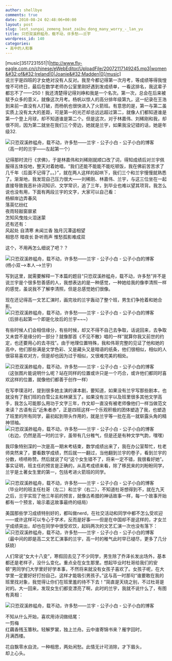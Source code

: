 ```yaml
---
author: shellbye
comments: true
date: 2010-08-24 02:48:06+00:00
layout: post
slug: lest_sungai_zemeng_boat_zaibu_dong_many_worry_-_lan_yu
title: 只恐双溪舴艋舟，载不动，许多愁——兰宇
wordpress_id: 140
categories:
- 高中的人和事
---
```


[music]3517231551|1|http://www.fly-eagle.com.cn/chinese/eWebEditor/UploadFile/20072117149245.mp3|women&#32;of&#32;Ireland|0|Joanie&#32;Madden|0[/music]  
说兰宇是四班的才女绝对没有人反对。我至今都记得第一次月考，等成绩等得我惶惶不可终日，最后在数学老师办公室里刚好遇到发成绩单，一看这排名，我这辈子都忘不了——250！我还清楚得记得刘峥和我是一个名次。第一次，总会在后来被赋予众多的意义，就像这次月考。杨帆以惊人的高分排年级第九，这一纪录在王浩到来前一直没有人打破，而杨帆也很快进入了火箭班。有意思的是，第一与第二虽实质上没有太大的差距，可是第一的光芒却总远远超过第二，就像人们都知道谁是第一个登上月球，却不知道谁是第二个。但是这次，对于林嘉伟、刘稀刚和我，却很不同，因为第二就坐在我们三个旁边，她就是兰宇，如果我没记错的话，她是年级32.  
  
![只恐双溪舴艋舟，载不动，许多愁——兰宇 - 公子小白 - 公子小白的博客](http://img.bimg.126.net/photo/XMOy84fhQ4KleHD5eMZleA==/5735897075409979875.jpg)  
（高一时的兰宇——左起第一个）  
  
记得那时流行《求佛》，于是林嘉伟和刘稀刚就顺口改了词，得知成绩后对兰宇佩服得五体投地，整天对着她唱，“我们还能不能能不能吃顿饭，我在佛前苦苦求了几千年（后面不记得了。。）”，就在两人这样的起哄下，我们三个和兰宇慢慢就熟悉了。渐渐地，我发现自己压力很大——刘稀刚、林嘉伟、兰宇，与这三位坐在一起直接导致我恶补诗词知识、文学常识，追了三年，到毕业也难以望其项背。我怎么说也没有用，下面有两段兰宇的文字，大家可以自己看：  
杨柳岸边弄春风  
落英忆纷红  
夜雨轻敲窗扉紧  
怎知风曳烛火泪迷蒙  
还有还有：  
风起处 自清寒 未闻兰香 独月沉潭遥相望  
相思尽 暗夜长 卧听雨声 惟愁孤影难成双  
  
这个，不用再怎么细说了吧？？  
  
![只恐双溪舴艋舟，载不动，许多愁——兰宇 - 公子小白 - 公子小白的博客](http://img.bimg.126.net/photo/C6g0W_-5RqU7wTrtNJAPiA==/5735897075409979876.jpg)  
(杨小双-->本人-->兰宇)  
  
写到这里，就需要解释一下本篇的题目“只恐双溪舴艋舟，载不动，许多愁”并不是说兰宇是个很多愁善感的人，我想表达的是一种感觉，一种她给我的像李清照一样的感觉，虽说我不了解李清照，但是总感觉她们很像。  
  
现在还记得高一文艺汇演时，画完妆的兰宇轰动了整个班，男生们争抢着和她合影。  
![只恐双溪舴艋舟，载不动，许多愁——兰宇 - 公子小白 - 公子小白的博客](http://img.bimg.126.net/photo/gbJ7dmWfJgC-8xyT3f9uRw==/5735897075409979877.jpg)  
（后排右起第一个即是化妆后的兰宇~~~）  
  
有些时候人们会相信缘分，有些时候，却又不得不自己去争取，话说回来，去争取又未尝不是缘分的一部分？就像那首《不见不散》唱的一样“就算你我又前世的约定，也还要用心的去寻找”。由于地理位置特殊，我和伟哥完整的见证了他和她的高中，他们那些满是文学色彩、又是藏头又是暗语的纸条，他们很相似，相似的人很容易喜欢对方，但是却也因为过于相似，又很难完美的相处。  
  
![只恐双溪舴艋舟，载不动，许多愁——兰宇 - 公子小白 - 公子小白的博客](http://img.bimg.126.net/photo/mOdljh9VXZwHQSLMbpBk7g==/5735897075409979878.jpg)  
（这张图片能说明什么呢？站在同样的位置或许只是一个巧合，或许他们都同时喜欢这样的位置，就像他们都善于创作一样）  
  
在写李璞洁时，提到很多她主演的课本剧，要知道，如果没有兰宇写那些剧本，也就没有了我们班的白雪公主和林黛玉了。如果没有兰宇以及班里很多其他文学高手，我怎么可能那么用功于文字三年，作文却一直没有被老师像他们一样当做范文来读？古语有云“近朱者赤”，正是四班这样一个乐观积极的团体塑造了我，也塑造了班里的所有同学，最初起到带头作用的，就是兰宇等一批在高一就崭露头角的精神领袖。  
![只恐双溪舴艋舟，载不动，许多愁——兰宇 - 公子小白 - 公子小白的博客](http://img.bimg.126.net/photo/QUNMH8RDXVjy6lwNBY8Hew==/5735897075409979879.jpg)  
（右边，仍然是高一时的兰宇，虽带有几分稚气，但是还是有种文学气韵，嘿嘿）  
  
我印象特别深的一次是高一期末考结束，数学成绩出来了，我在办公室帮忙，杜老师突然来了，要看数学成绩，然后就一一翻过，当他翻到兰宇的卷子，看到兰宇的分数，啧啧称赞。然后就说了句“这个女生错不了，将来一定不错，我很看好她”。事实证明，班主任的预言是正确的，从高考成绩来看，除了移民来的刘盼盼同学，兰宇是土著女生里的第一，包括考进火箭班的同学。  
  
![只恐双溪舴艋舟，载不动，许多愁——兰宇 - 公子小白 - 公子小白的博客](http://img.bimg.126.net/photo/N8jn9C1LZZh_v6VQv0qEnw==/5735897075409979880.jpg)  
（毕业时的班主任杜哥（左二）和兰宇（右二），不知道杜哥想得到不，就在九天之后，兰宇实现了他三年前的预言，就像古希腊的神话故事一样，每一个故事开始都有一个预言，喻示着这故事最终的结局）  
  
美国那些学习成绩特别好的，都叫做nerd，在社交活动和同学中都不怎么受欢迎——或许这样可以专心于学术，反而是好事——但是在中国却不是这样的，才女兰宇成绩突出，却也在同学中很受欢饮，起码两次的文艺汇演一次也没有落下：  
![只恐双溪舴艋舟，载不动，许多愁——兰宇 - 公子小白 - 公子小白的博客](http://img.bimg.126.net/photo/0S6_GcZMZjb63Jk9epGrdA==/5735897075409979881.jpg)  
（最中间的即是高二文艺汇演事的兰宇，高一时的稚气此时早已褪尽，更多了几分妖娆）  
  
人们常说“女大十八变”，寒假回去见了不少同学，男生除了乔泽长发出场外，基本都还是老样子，没什么变化。重点全在女生那里。想起毕业时杜哥给我们的安顿“男同学们大学里好好学本事，不然将来就没有女孩子喜欢了。女孩子呢，在大学里一定要好好打扮自己，这样才能吸引男孩子。”这与高一时那句“谁要敢在我的班里找对象，我觉得让你们在班里羞的待不下去！”简直是天绕之别，不过杜哥是对的。大一回来，发现女生们都变漂亮了啊，此时的兰宇，我就不说什么了，有图有真相：  
  
![只恐双溪舴艋舟，载不动，许多愁——兰宇 - 公子小白 - 公子小白的博客](http://img.bimg.126.net/photo/NoXM_kwsQJuCmJBS8udmuw==/5735897075409979882.jpg)  
  
不知从什么开始，喜欢用诗词做结尾：  
一剪梅  
红藕香残玉簟秋。轻解罗裳，独上兰舟。云中谁寄锦书来？雁字回时，  
月满西楼。  
  
花自飘零水自流，一种相思，两处闲愁。此情无计可消除，才下眉头，  
却上心头。  

